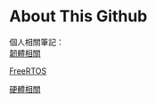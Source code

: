 # About This Github

個人相關筆記：</br>
[韌體相關](https://hackmd.io/@8Ro9pnQxT--GAsJhHwraaQ/SySeAdcG0/edit)</br>

[FreeRTOS](https://hackmd.io/@8Ro9pnQxT--GAsJhHwraaQ/SJKKgpy50)</br>

[硬體相關](https://hackmd.io/@8Ro9pnQxT--GAsJhHwraaQ/H1n8QzzVC)</br>


